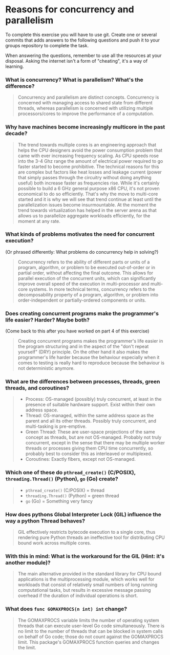 # Reasons for concurrency and parallelism


To complete this exercise you will have to use git. Create one or several commits that adds answers to the following questions and push it to your groups repository to complete the task.

When answering the questions, remember to use all the resources at your disposal. Asking the internet isn't a form of "cheating", it's a way of learning.

 ### What is concurrency? What is parallelism? What's the difference?
 > Concurrency and parallelism are distinct concepts. Concurrency is concerned with managing access to shared state from different threads, whereas parallelism is concerned with utilizing multiple processors/cores to improve the performance of a computation.
 
 ### Why have machines become increasingly multicore in the past decade?
 > The trend towards multiple cores is an engineering approach that helps the CPU designers avoid the power consumption problem that came with ever increasing frequency scaling. As CPU speeds rose into the 3-4 Ghz range the amount of electrical power required to go faster started to become prohibitive. The technical reasons for this are complex but factors like heat losses and leakage current (power that simply passes through the circuitry without doing anything useful) both increase faster as frequencies rise. While it's certainly possible to build a 6 GHz general purpose x86 CPU, it's not proven economical to do so efficiently. That's why the move to multi-core started and it is why we will see that trend continue at least until the parallelization issues become insurmountable. At the moment the trend towards virtualization has helped in the server arena as that allows us to parallelize aggregate workloads efficiently, for the moment at any rate.
 
 ### What kinds of problems motivates the need for concurrent execution?
 (Or phrased differently: What problems do concurrency help in solving?)
 > Concurrency refers to the ability of different parts or units of a program, algorithm, or problem to be executed out-of-order or in partial order, without affecting the final outcome. This allows for parallel execution of the concurrent units, which can significantly improve overall speed of the execution in multi-processor and multi-core systems. In more technical terms, concurrency refers to the decomposability property of a program, algorithm, or problem into order-independent or partially-ordered components or units.
 
 ### Does creating concurrent programs make the programmer's life easier? Harder? Maybe both?
 (Come back to this after you have worked on part 4 of this exercise)
 > Creating concurrent programs makes the programmer's life easier in the program structuring and in the aspect of the "don't repeat yourself" (DRY) principle. On the other hand it also makes the programmer's life harder because the behaviour especially when it comes to testing is really hard to reproduce because the behaviour is not deterministic anymore.
 
 ### What are the differences between processes, threads, green threads, and coroutines?
 > - Process: OS-managed (possibly) truly concurrent, at least in the presence of suitable hardware support. Exist within their own address space.
 > - Thread: OS-managed, within the same address space as the parent and all its other threads. Possibly truly concurrent, and multi-tasking is pre-emptive.
 > - Green Thread: These are user-space projections of the same concept as threads, but are not OS-managed. Probably not truly concurrent, except in the sense that there may be multiple worker threads or processes giving them CPU time concurrently, so probably best to consider this as interleaved or multiplexed.
 > - Coroutines: Exactly fibers, except not OS-managed.
 
 ### Which one of these do `pthread_create()` (C/POSIX), `threading.Thread()` (Python), `go` (Go) create?
 > - `pthread_create()` (C/POSIX) = thread
 > - `threading.Thread()` (Python) = green thread
 > - `go` (Go) = Something very fancy
 
 ### How does pythons Global Interpreter Lock (GIL) influence the way a python Thread behaves?
 > GIL effectively restricts bytecode execution to a single core, thus rendering pure Python threads an ineffective tool for distributing CPU bound work across multiple cores.
 
 ### With this in mind: What is the workaround for the GIL (Hint: it's another module)?
 > The main alternative provided in the standard library for CPU bound applications is the multiprocessing module, which works well for workloads that consist of relatively small numbers of long running computational tasks, but results in excessive message passing overhead if the duration of individual operations is short.
 
 ### What does `func GOMAXPROCS(n int) int` change? 
 > The GOMAXPROCS variable limits the number of operating system threads that can execute user-level Go code simultaneously. There is no limit to the number of threads that can be blocked in system calls on behalf of Go code; those do not count against the GOMAXPROCS limit. This package's GOMAXPROCS function queries and changes the limit.
